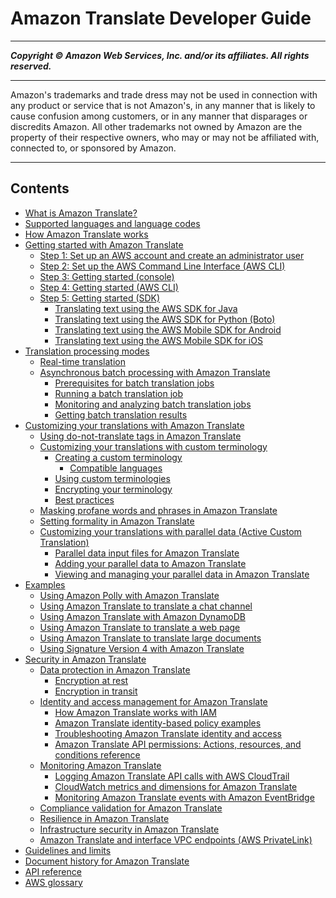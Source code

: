 # Amazon Translate Developer Guide

-----
*****Copyright &copy; Amazon Web Services, Inc. and/or its affiliates. All rights reserved.*****

-----
Amazon's trademarks and trade dress may not be used in
connection with any product or service that is not Amazon's,
in any manner that is likely to cause confusion among customers,
or in any manner that disparages or discredits Amazon. All other
trademarks not owned by Amazon are the property of their respective
owners, who may or may not be affiliated with, connected to, or
sponsored by Amazon.

-----
## Contents
+ [What is Amazon Translate?](what-is.md)
+ [Supported languages and language codes](what-is-languages.md)
+ [How Amazon Translate works](how-it-works.md)
+ [Getting started with Amazon Translate](getting-started.md)
   + [Step 1: Set up an AWS account and create an administrator user](setting-up.md)
   + [Step 2: Set up the AWS Command Line Interface (AWS CLI)](setup-awscli.md)
   + [Step 3: Getting started (console)](get-started-console.md)
   + [Step 4: Getting started (AWS CLI)](get-started-cli.md)
   + [Step 5: Getting started (SDK)](get-started-sdk.md)
      + [Translating text using the AWS SDK for Java](examples-java.md)
      + [Translating text using the AWS SDK for Python (Boto)](examples-python.md)
      + [Translating text using the AWS Mobile SDK for Android](getting-started-android.md)
      + [Translating text using the AWS Mobile SDK for iOS](getting-started-ios.md)
+ [Translation processing modes](processing.md)
   + [Real-time translation](sync.md)
   + [Asynchronous batch processing with Amazon Translate](async.md)
      + [Prerequisites for batch translation jobs](async-prereqs.md)
      + [Running a batch translation job](async-start.md)
      + [Monitoring and analyzing batch translation jobs](async-monitor.md)
      + [Getting batch translation results](async-results.md)
+ [Customizing your translations with Amazon Translate](customizing-translations.md)
   + [Using do-not-translate tags in Amazon Translate](customizing-translations-tags.md)
   + [Customizing your translations with custom terminology](how-custom-terminology.md)
      + [Creating a custom terminology](creating-custom-terminology.md)
         + [Compatible languages](permissible-language-pairs.md)
      + [Using custom terminologies](using-ct.md)
      + [Encrypting your terminology](protect-terminology.md)
      + [Best practices](ct-best-practices.md)
   + [Masking profane words and phrases in Amazon Translate](customizing-translations-profanity.md)
   + [Setting formality in Amazon Translate](customizing-translations-formality.md)
   + [Customizing your translations with parallel data (Active Custom Translation)](customizing-translations-parallel-data.md)
      + [Parallel data input files for Amazon Translate](customizing-translations-parallel-data-input-files.md)
      + [Adding your parallel data to Amazon Translate](customizing-translations-parallel-data-adding.md)
      + [Viewing and managing your parallel data in Amazon Translate](customizing-translations-parallel-data-managing.md)
+ [Examples](examples.md)
   + [Using Amazon Polly with Amazon Translate](examples-polly.md)
   + [Using Amazon Translate to translate a chat channel](examples-twitch.md)
   + [Using Amazon Translate with Amazon DynamoDB](examples-ddb.md)
   + [Using Amazon Translate to translate a web page](examples-web.md)
   + [Using Amazon Translate to translate large documents](examples-split.md)
   + [Using Signature Version 4 with Amazon Translate](examples-sigv4.md)
+ [Security in Amazon Translate](security.md)
   + [Data protection in Amazon Translate](data-protection.md)
      + [Encryption at rest](encryption-at-rest.md)
      + [Encryption in transit](encryption-in-transit.md)
   + [Identity and access management for Amazon Translate](identity-and-access-management.md)
      + [How Amazon Translate works with IAM](security_iam_service-with-iam.md)
      + [Amazon Translate identity-based policy examples](security_iam_id-based-policy-examples.md)
      + [Troubleshooting Amazon Translate identity and access](security_iam_troubleshoot.md)
      + [Amazon Translate API permissions: Actions, resources, and conditions reference](translate-api-permissions-ref.md)
   + [Monitoring Amazon Translate](monitoring-translate.md)
      + [Logging Amazon Translate API calls with AWS CloudTrail](logging-using-cloudtrail.md)
      + [CloudWatch metrics and dimensions for Amazon Translate](translate-cloudwatch.md)
      + [Monitoring Amazon Translate events with Amazon EventBridge](monitoring-with-eventbridge.md)
   + [Compliance validation for Amazon Translate](compliance.md)
   + [Resilience in Amazon Translate](disaster-recovery-resiliency.md)
   + [Infrastructure security in Amazon Translate](infrastructure-security.md)
   + [Amazon Translate and interface VPC endpoints (AWS PrivateLink)](vpc-interface-endpoints.md)
+ [Guidelines and limits](what-is-limits.md)
+ [Document history for Amazon Translate](doc-history.md)
+ [API reference](api_reference.md)
+ [AWS glossary](glossary.md)